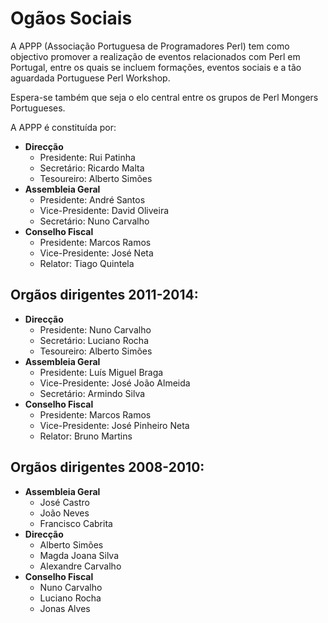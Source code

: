
# Ogãos Sociais

A APPP (Associação Portuguesa de Programadores Perl) tem como objectivo
promover a realização de eventos relacionados com Perl em Portugal, entre os
quais se incluem formações, eventos sociais e a tão aguardada Portuguese Perl
Workshop.

Espera-se também que seja o elo central entre os grupos de Perl Mongers Portugueses.

A APPP é constituída por:

   * **Direcção**
       * Presidente: Rui Patinha
       * Secretário: Ricardo Malta
       * Tesoureiro: Alberto Simões
   * **Assembleia Geral**
       * Presidente: André Santos
       * Vice-Presidente: David Oliveira
       * Secretário: Nuno Carvalho
   * **Conselho Fiscal**
       * Presidente: Marcos Ramos
       * Vice-Presidente: José Neta
       * Relator: Tiago Quintela

## Orgãos dirigentes 2011-2014:

   * **Direcção**
       * Presidente: Nuno Carvalho
       * Secretário: Luciano Rocha
       * Tesoureiro: Alberto Simões
   * **Assembleia Geral**
	   * Presidente: Luís Miguel Braga
	   * Vice-Presidente: José João Almeida
	   * Secretário: Armindo Silva
   * **Conselho Fiscal**
       * Presidente: Marcos Ramos
       * Vice-Presidente: José Pinheiro Neta
       * Relator: Bruno Martins

## Orgãos dirigentes 2008-2010:

   * **Assembleia Geral**
       * José Castro
       * João Neves
       * Francisco Cabrita
   * **Direcção**
       * Alberto Simões
       * Magda Joana Silva
       * Alexandre Carvalho
   * **Conselho Fiscal**
       * Nuno Carvalho
       * Luciano Rocha
       * Jonas Alves

